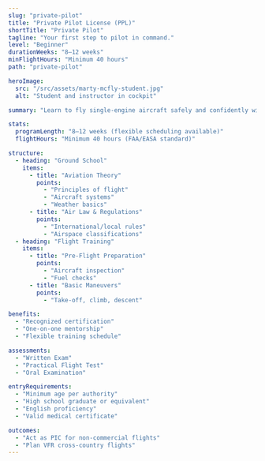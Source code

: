 ```yaml
---
slug: "private-pilot"
title: "Private Pilot License (PPL)"
shortTitle: "Private Pilot"
tagline: "Your first step to pilot in command."
level: "Beginner"
durationWeeks: "8–12 weeks"
minFlightHours: "Minimum 40 hours"
path: "private-pilot"

heroImage:
  src: "/src/assets/marty-mcfly-student.jpg"
  alt: "Student and instructor in cockpit"

summary: "Learn to fly single-engine aircraft safely and confidently with a blend of ground school and hands-on lessons."

stats:
  programLength: "8–12 weeks (flexible scheduling available)"
  flightHours: "Minimum 40 hours (FAA/EASA standard)"

structure:
  - heading: "Ground School"
    items:
      - title: "Aviation Theory"
        points:
          - "Principles of flight"
          - "Aircraft systems"
          - "Weather basics"
      - title: "Air Law & Regulations"
        points:
          - "International/local rules"
          - "Airspace classifications"
  - heading: "Flight Training"
    items:
      - title: "Pre-Flight Preparation"
        points:
          - "Aircraft inspection"
          - "Fuel checks"
      - title: "Basic Maneuvers"
        points:
          - "Take-off, climb, descent"

benefits:
  - "Recognized certification"
  - "One-on-one mentorship"
  - "Flexible training schedule"

assessments:
  - "Written Exam"
  - "Practical Flight Test"
  - "Oral Examination"

entryRequirements:
  - "Minimum age per authority"
  - "High school graduate or equivalent"
  - "English proficiency"
  - "Valid medical certificate"

outcomes:
  - "Act as PIC for non-commercial flights"
  - "Plan VFR cross-country flights"
---
```

